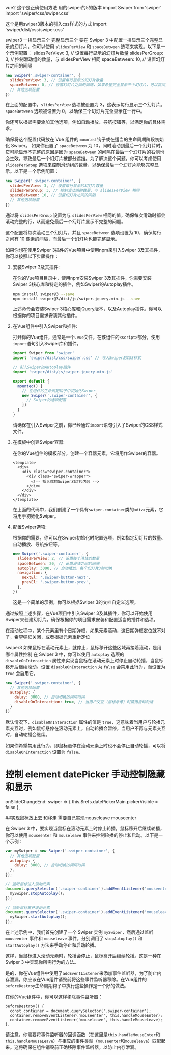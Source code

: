 vue2  这个是正确使用方法 用的swiper的5的版本
import Swiper from 'swiper'
import 'swiper/css/swiper.css'

这个是用swiper3版本的引入css样式的方式
import 'swiper/dist/css/swiper.css'



swiper3 一排显示三个  完整显示三个
要在 Swiper 3 中配置一排显示三个完整显示的幻灯片，你可以使用 `slidesPerView` 和 `spaceBetween` 选项来实现。以下是一个示例配置：
  slidesPerView: 3, // 设置每行显示的幻灯片数量
  slidesPerGroup: 3, // 控制滑动组的数量，与 slidesPerView 相同
  spaceBetween: 10, // 设置幻灯片之间的间隔

  
```javascript
new Swiper('.swiper-container', {
  slidesPerView: 3, // 设置每行显示的幻灯片数量
  spaceBetween: 0, // 设置幻灯片之间的间隔，如果希望完全显示三个幻灯片，可以将间隔设置为 0
  // 其他选项配置
})
```

在上面的配置中，`slidesPerView` 选项被设置为 3，这表示每行显示三个幻灯片。 `spaceBetween` 选项被设置为 0，以确保三个幻灯片完全显示在一行中。

你还可以根据需要添加其他选项，例如自动播放、导航按钮等，以满足你的具体需求。

确保将这个配置代码放在 Vue 组件的 `mounted` 钩子或在适当的生命周期阶段初始化 Swiper。
如果你设置了 `spaceBetween` 为 10，同时滚动到最后一个幻灯片时，它可能显示不完整的原因是因为 `spaceBetween` 的间隔在最后一个幻灯片的右侧也会生效，导致最后一个幻灯片被部分遮挡。为了解决这个问题，你可以考虑使用 `slidesPerGroup` 选项来控制滑动组的数量，以确保最后一个幻灯片能够完整显示。以下是一个示例配置：

```javascript
new Swiper('.swiper-container', {
  slidesPerView: 3, // 设置每行显示的幻灯片数量
  slidesPerGroup: 3, // 控制滑动组的数量，与 slidesPerView 相同
  spaceBetween: 10, // 设置幻灯片之间的间隔
  // 其他选项配置
})
```

通过将 `slidesPerGroup` 设置为与 `slidesPerView` 相同的值，确保每次滑动时都会滚动完整的行，从而避免最后一个幻灯片显示不完整的问题。

这个配置将每次滚动三个幻灯片，并且 `spaceBetween` 选项设置为 10，确保每行之间有 10 像素的间隔，而最后一个幻灯片也能完整显示。








如果你想在使用Swiper 3插件的Vue项目中使用npm来引入Swiper 3及其插件，你可以按照以下步骤操作：

1. 安装Swiper 3及其插件:

   在你的Vue项目目录中，使用npm安装Swiper 3及其插件，你需要安装Swiper 3核心库和特定的插件，例如Swiper的Autoplay插件。

   ```bash
   npm install swiper@3 --save
   npm install swiper@3/dist/js/swiper.jquery.min.js --save
   ```

   上述命令会安装Swiper 3核心库和jQuery版本，以及Autoplay插件。你可以根据你的项目需求安装其他插件。

2. 在Vue组件中引入Swiper和插件:

   打开你的Vue组件，通常是一个`.vue`文件。在该组件的`<script>`部分，使用`import`语句引入Swiper库和插件。

   ```javascript
   import Swiper from 'swiper'
   import 'swiper/dist/css/swiper.css' // 导入Swiper的CSS样式

   // 引入Swiper的Autoplay插件
   import 'swiper/dist/js/swiper.jquery.min.js'

   export default {
     mounted() {
       // 在组件的生命周期钩子中初始化Swiper
       new Swiper('.swiper-container', {
         // Swiper的选项配置
       })
     }
   }
   ```

   请确保在引入Swiper之前，你已经通过`import`语句引入了Swiper的CSS样式文件。

3. 在模板中创建Swiper容器:

   在你的Vue组件的模板部分，创建一个容器元素，它将用作Swiper的容器。

   ```vue
   <template>
     <div>
       <div class="swiper-container">
         <div class="swiper-wrapper">
           <!-- 插入你的Swiper幻灯片内容 -->
         </div>
       </div>
     </div>
   </template>
   ```

   在上面的代码中，我们创建了一个具有`swiper-container`类的`<div>`元素，它将用于初始化Swiper。

4. 配置Swiper选项:

   根据你的需要，你可以在Swiper初始化时配置选项，例如指定幻灯片的数量、自动播放、导航按钮等。

   ```javascript
   new Swiper('.swiper-container', {
     slidesPerView: 2, // 设置每个滑块的数量
     spaceBetween: 20, // 设置滑块之间的间隔
     autoplay: 3000, // 自动播放，每个幻灯片3秒切换
     navigation: {
       nextEl: '.swiper-button-next',
       prevEl: '.swiper-button-prev',
     },
   })
   ```

   这是一个简单的示例，你可以根据Swiper 3的文档自定义选项。

通过按照上述步骤，在Vue项目中引入Swiper 3及其插件，你可以开始使用Swiper来创建幻灯片。确保根据你的项目需求安装和配置适当的插件和选项。



在滚动过程中，某个元素里有个日期弹框，如果元素滚动，这日期弹框定位就不对了，希望弹框关闭，或者根据元素重新定位


swiper3  如果鼠标在滚动元素上，就停止，鼠标移开这些区域再接着滚动，是用哪个属性控制
在 Swiper 3 中，你可以使用 `autoplay` 选项的 `disableOnInteraction` 属性来实现当鼠标在滚动元素上时停止自动轮播，当鼠标移开后继续滚动。设置 `disableOnInteraction` 为 `false` 会禁用此行为，而设置为 `true` 会启用它。

```javascript
new Swiper('.swiper-container', {
  // 其他选项配置
  autoplay: {
    delay: 3000, // 自动切换的间隔时间
    disableOnInteraction: true, // 当用户交互（鼠标悬停）时禁用自动轮播
  }
})
```

默认情况下，`disableOnInteraction` 属性的值是 `true`，这意味着当用户与轮播元素交互时，例如鼠标悬停在滚动元素上，自动轮播会暂停，当用户不再与元素交互时，自动轮播会继续。

如果你希望禁用此行为，即鼠标悬停在滚动元素上时也不会停止自动轮播，可以将 `disableOnInteraction` 设置为 `false`。

# 控制 element datePicker 手动控制隐藏和显示

   onSlideChangeEnd: swiper => {
        this.$refs.datePickerMain.pickerVisible = false
      },


##实现鼠标放上去 和移走 需要自己实现mouseleave mouseenter

在 Swiper 3 中，要实现当鼠标在滚动元素上时停止轮播，鼠标移开后继续轮播，你可以使用 `mouseenter` 和 `mouseleave` 事件来控制轮播的停止和启动。以下是一个示例：

```javascript
var mySwiper = new Swiper('.swiper-container', {
  // 其他选项配置
  autoplay: {
    delay: 3000, // 自动切换的间隔时间
  },
});

// 监听鼠标进入滚动元素
document.querySelector('.swiper-container').addEventListener('mouseenter', function() {
  mySwiper.stopAutoplay();
});

// 监听鼠标离开滚动元素
document.querySelector('.swiper-container').addEventListener('mouseleave', function() {
  mySwiper.startAutoplay();
});
```

在上述示例中，我们首先创建了一个 Swiper 实例 `mySwiper`，然后通过监听 `mouseenter` 事件和 `mouseleave` 事件，分别调用了 `stopAutoplay()` 和 `startAutoplay()` 方法来手动停止和启动轮播。

这样，当鼠标进入滚动元素时，轮播会停止，鼠标离开后继续轮播。这是一种在 Swiper 3 中实现你所需行为的方法。

是的，你在Vue组件中使用了`addEventListener`来添加事件监听器，为了防止内存泄漏，你应该在Vue组件销毁前将这些事件监听器移除。在Vue组件的`beforeDestroy`生命周期钩子中执行这些操作是一个好的做法。

在你的Vue组件中，你可以这样移除事件监听器：

```vue
beforeDestroy() {
  const container = document.querySelector('.swiper-container');
  container.removeEventListener('mouseenter', this.handleMouseEnter);
  container.removeEventListener('mouseleave', this.handleMouseLeave);
},
```

请注意，你需要将事件监听器的回调函数（在这里是`this.handleMouseEnter`和`this.handleMouseLeave`）与相应的事件类型（`mouseenter`和`mouseleave`）匹配起来。这将确保在组件销毁前正确移除事件监听器，以防止内存泄漏。
